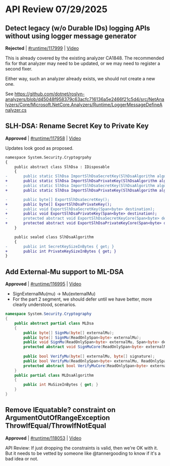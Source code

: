 # API Review 07/29/2025

## Detect legacy (w/o Durable IDs) logging APIs without using logger message generator

**Rejected** | [#runtime/117999](https://github.com/dotnet/runtime/issues/117999#issuecomment-3133437897) | [Video](https://www.youtube.com/watch?v=80u8ZNRCw-s&t=0h0m0s)

This is already covered by the existing analyzer CA1848.  The recommended fix for that analyzer may need to be updated, or we may need to register a second fixer.

Either way, such an analyzer already exists, we should not create a new one.

See https://github.com/dotnet/roslyn-analyzers/blob/d45048f958379c63acfc716136a5e2466f21c5d4/src/NetAnalyzers/Core/Microsoft.NetCore.Analyzers/Runtime/LoggerMessageDefineAnalyzer.cs
## SLH-DSA: Rename Secret Key to Private Key

**Approved** | [#runtime/117958](https://github.com/dotnet/runtime/issues/117958#issuecomment-3133444627) | [Video](https://www.youtube.com/watch?v=80u8ZNRCw-s&t=0h30m0s)

Updates look good as proposed.

```diff
namespace System.Security.Cryptogrpahy
{
    public abstract class SlhDsa : IDisposable
    {
-       public static SlhDsa ImportSlhDsaSecretKey(SlhDsaAlgorithm algorithm, byte[] source);
+       public static SlhDsa ImportSlhDsaPrivateKey(SlhDsaAlgorithm algorithm, byte[] source);
-       public static SlhDsa ImportSlhDsaSecretKey(SlhDsaAlgorithm algorithm, ReadOnlySpan<byte> source);
+       public static SlhDsa ImportSlhDsaPrivateKey(SlhDsaAlgorithm algorithm, ReadOnlySpan<byte> source);

-       public byte[] ExportSlhDsaSecretKey();
+       public byte[] ExportSlhDsaPrivateKey();
-       public void ExportSlhDsaSecretKey(Span<byte> destination);
+       public void ExportSlhDsaPrivateKey(Span<byte> destination);
-       protected abstract void ExportSlhDsaSecretKeyCore(Span<byte> destination);
+       protected abstract void ExportSlhDsaPrivateKeyCore(Span<byte> destination);
    }

    public sealed class SlhDsaAlgorithm
    {
-       public int SecretKeySizeInBytes { get; }
+       public int PrivateKeySizeInBytes { get; }
}
```
## Add External-Mu support to ML-DSA

**Approved** | [#runtime/116995](https://github.com/dotnet/runtime/issues/116995#issuecomment-3133530796) | [Video](https://www.youtube.com/watch?v=80u8ZNRCw-s&t=0h32m45s)

* SignExternalMu(mu) -> Mu(externalMu)
* For the part 2 segment, we should defer until we have better, more clearly understood, scenarios.

```C#
namespace System.Security.Cryptography
{
    public abstract partial class MLDsa
    {
        public byte[] SignMu(byte[] externalMu);
        public byte[] SignMu(ReadOnlySpan<byte> externalMu);
        public void SignMu(ReadOnlySpan<byte> externalMu, Span<byte> destination);
        protected abstract void SignMuCore(ReadOnlySpan<byte> externalMu, Span<byte> destination);
    
        public bool VerifyMu(byte[] externalMu, byte[] signature);
        public bool VerifyMu(ReadOnlySpan<byte> externalMu, ReadOnlySpan<byte> signature);
        protected abstract bool VerifyMuCore(ReadOnlySpan<byte> externalMu, ReadOnlySpan<byte> signature);
    }
    public partial class MLDsaAlgorithm
    {
        public int MuSizeInBytes { get; }
    }
}
```
## Remove IEquatable<T>? constraint on ArgumentOutOfRangeException ThrowIfEqual/ThrowIfNotEqual

**Approved** | [#runtime/118053](https://github.com/dotnet/runtime/issues/118053#issuecomment-3133547354) | [Video](https://www.youtube.com/watch?v=80u8ZNRCw-s&t=1h2m27s)

API Review: If just dropping the constraints is valid, then we're OK with it.  But it needs to be vetted by someone like @tannergooding to know if it's a bad idea or not.
